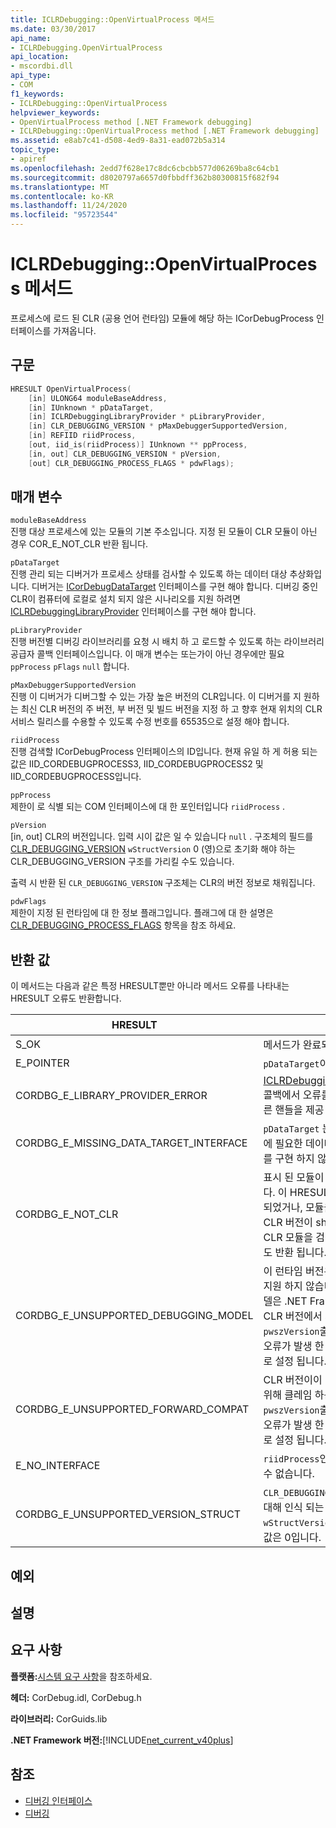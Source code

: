 ```yaml
---
title: ICLRDebugging::OpenVirtualProcess 메서드
ms.date: 03/30/2017
api_name:
- ICLRDebugging.OpenVirtualProcess
api_location:
- mscordbi.dll
api_type:
- COM
f1_keywords:
- ICLRDebugging::OpenVirtualProcess
helpviewer_keywords:
- OpenVirtualProcess method [.NET Framework debugging]
- ICLRDebugging::OpenVirtualProcess method [.NET Framework debugging]
ms.assetid: e8ab7c41-d508-4ed9-8a31-ead072b5a314
topic_type:
- apiref
ms.openlocfilehash: 2edd7f628e17c8dc6cbcbb577d06269ba8c64cb1
ms.sourcegitcommit: d8020797a6657d0fbbdff362b80300815f682f94
ms.translationtype: MT
ms.contentlocale: ko-KR
ms.lasthandoff: 11/24/2020
ms.locfileid: "95723544"
---
```

# <a name="iclrdebuggingopenvirtualprocess-method"></a>ICLRDebugging::OpenVirtualProcess 메서드

프로세스에 로드 된 CLR (공용 언어 런타임) 모듈에 해당 하는 ICorDebugProcess 인터페이스를 가져옵니다.  
  
## <a name="syntax"></a>구문  
  
```cpp  
HRESULT OpenVirtualProcess(  
    [in] ULONG64 moduleBaseAddress,  
    [in] IUnknown * pDataTarget,  
    [in] ICLRDebuggingLibraryProvider * pLibraryProvider,  
    [in] CLR_DEBUGGING_VERSION * pMaxDebuggerSupportedVersion,  
    [in] REFIID riidProcess,  
    [out, iid_is(riidProcess)] IUnknown ** ppProcess,  
    [in, out] CLR_DEBUGGING_VERSION * pVersion,  
    [out] CLR_DEBUGGING_PROCESS_FLAGS * pdwFlags);  
```  
  
## <a name="parameters"></a>매개 변수  

 `moduleBaseAddress`  
 진행 대상 프로세스에 있는 모듈의 기본 주소입니다. 지정 된 모듈이 CLR 모듈이 아닌 경우 COR_E_NOT_CLR 반환 됩니다.  
  
 `pDataTarget`  
 진행 관리 되는 디버거가 프로세스 상태를 검사할 수 있도록 하는 데이터 대상 추상화입니다. 디버거는 [ICorDebugDataTarget](icordebugdatatarget-interface.md) 인터페이스를 구현 해야 합니다. 디버깅 중인 CLR이 컴퓨터에 로컬로 설치 되지 않은 시나리오를 지원 하려면 [ICLRDebuggingLibraryProvider](iclrdebugginglibraryprovider-interface.md) 인터페이스를 구현 해야 합니다.  
  
 `pLibraryProvider`  
 진행 버전별 디버깅 라이브러리를 요청 시 배치 하 고 로드할 수 있도록 하는 라이브러리 공급자 콜백 인터페이스입니다. 이 매개 변수는 또는가이 아닌 경우에만 필요 `ppProcess` `pFlags` `null` 합니다.  
  
 `pMaxDebuggerSupportedVersion`  
 진행 이 디버거가 디버그할 수 있는 가장 높은 버전의 CLR입니다. 이 디버거를 지 원하는 최신 CLR 버전의 주 버전, 부 버전 및 빌드 버전을 지정 하 고 향후 현재 위치의 CLR 서비스 릴리스를 수용할 수 있도록 수정 번호를 65535으로 설정 해야 합니다.  
  
 `riidProcess`  
 진행 검색할 ICorDebugProcess 인터페이스의 ID입니다. 현재 유일 하 게 허용 되는 값은 IID_CORDEBUGPROCESS3, IID_CORDEBUGPROCESS2 및 IID_CORDEBUGPROCESS입니다.  
  
 `ppProcess`  
 제한이 로 식별 되는 COM 인터페이스에 대 한 포인터입니다 `riidProcess` .  
  
 `pVersion`  
 [in, out] CLR의 버전입니다. 입력 시이 값은 일 수 있습니다 `null` . 구조체의 필드를 [CLR_DEBUGGING_VERSION](clr-debugging-version-structure.md) `wStructVersion` 0 (영)으로 초기화 해야 하는 CLR_DEBUGGING_VERSION 구조를 가리킬 수도 있습니다.  
  
 출력 시 반환 된 `CLR_DEBUGGING_VERSION` 구조체는 CLR의 버전 정보로 채워집니다.  
  
 `pdwFlags`  
 제한이 지정 된 런타임에 대 한 정보 플래그입니다. 플래그에 대 한 설명은 [CLR_DEBUGGING_PROCESS_FLAGS](clr-debugging-process-flags-enumeration.md) 항목을 참조 하세요.  
  
## <a name="return-value"></a>반환 값  

 이 메서드는 다음과 같은 특정 HRESULT뿐만 아니라 메서드 오류를 나타내는 HRESULT 오류도 반환합니다.  
  
|HRESULT|설명|  
|-------------|-----------------|  
|S_OK|메서드가 완료되었습니다.|  
|E_POINTER|`pDataTarget`이(가) `null`인 경우.|  
|CORDBG_E_LIBRARY_PROVIDER_ERROR|[ICLRDebuggingLibraryProvider](iclrdebugginglibraryprovider-interface.md) 콜백에서 오류를 반환 하거나 올바른 핸들을 제공 하지 않습니다.|  
|CORDBG_E_MISSING_DATA_TARGET_INTERFACE|`pDataTarget` 는이 버전의 런타임에 필요한 데이터 대상 인터페이스를 구현 하지 않습니다.|  
|CORDBG_E_NOT_CLR|표시 된 모듈이 CLR 모듈이 아닙니다. 이 HRESULT는 메모리가 손상 되었거나, 모듈을 사용할 수 없거나, CLR 버전이 shim 버전 보다 이후 CLR 모듈을 검색할 수 없는 경우에도 반환 됩니다.|  
|CORDBG_E_UNSUPPORTED_DEBUGGING_MODEL|이 런타임 버전은이 디버깅 모델을 지원 하지 않습니다. 현재 디버깅 모델은 .NET Framework 4 이전 CLR 버전에서 지원 되지 않습니다. `pwszVersion`출력 매개 변수는이 오류가 발생 한 후에도 올바른 값으로 설정 됩니다.|  
|CORDBG_E_UNSUPPORTED_FORWARD_COMPAT|CLR 버전이이 디버거가 지원 하기 위해 클레임 하는 버전 보다 큽니다. `pwszVersion`출력 매개 변수는이 오류가 발생 한 후에도 올바른 값으로 설정 됩니다.|  
|E_NO_INTERFACE|`riidProcess`인터페이스를 사용할 수 없습니다.|  
|CORDBG_E_UNSUPPORTED_VERSION_STRUCT|`CLR_DEBUGGING_VERSION`구조에에 대해 인식 되는 값이 없는 경우 `wStructVersion` 지금은 허용 되는 값은 0입니다.|  
  
## <a name="exceptions"></a>예외  
  
## <a name="remarks"></a>설명  
  
## <a name="requirements"></a>요구 사항  

 **플랫폼:**[시스템 요구 사항](../../get-started/system-requirements.md)을 참조하세요.  
  
 **헤더:** CorDebug.idl, CorDebug.h  
  
 **라이브러리:** CorGuids.lib  
  
 **.NET Framework 버전:**[!INCLUDE[net_current_v40plus](../../../../includes/net-current-v40plus-md.md)]  
  
## <a name="see-also"></a>참조

- [디버깅 인터페이스](debugging-interfaces.md)
- [디버깅](index.md)
